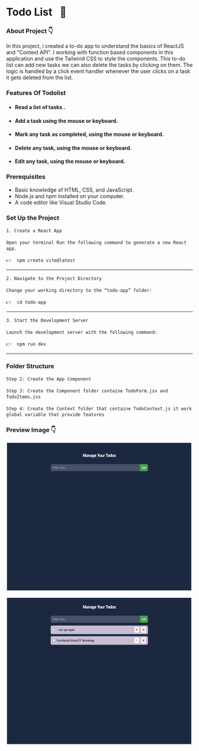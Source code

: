 <h1>Todo List &nbsp; 🧾</h1>

### About Project 👇
<p>
    In this project, i created a to-do app to understand the basics of ReactJS and "Context API". I working with function based components in this application and use the Tailwind CSS to style the components. This to-do list can add new tasks we can also delete the tasks by clicking on them. The logic is handled by a click event handler whenever the user clicks on a task it gets deleted from the list.
</p>


### Features Of Todolist 
 - <h4>Read a list of tasks .</h4>
 - <h4>Add a task using the mouse or keyboard.</h4>
 - <h4>Mark any task as completed, using the mouse or keyboard.</h4> 
- <h4>Delete any task, using the mouse or keyboard.</h4>
- <h4>Edit any task, using the mouse or keyboard.</h4>

### Prerequisites 

- Basic knowledge of HTML, CSS, and JavaScript.
- Node.js and npm installed on your computer.
- A code editor like Visual Studio Code.

### Set Up the Project

    1. Create a React App

    Open your terminal Run the following command to generate a new React app. 

    👉  npm create vite@latest
<hr>

    2. Navigate to the Project Directory

    Change your working directory to the “todo-app” folder:

    👉  cd todo-app
<hr> 

    3. Start the Development Server

    Launch the development server with the following command:

    👉  npm run dev
<hr>

### Folder Structure

    Step 2: Create the App Component

    Step 3: Create the Component folder containe TodoForm.jsx and TodoItems.jsx

    Step 4: Create the Context folder that containe TodoContext.js it work
    global variable that provide features

### Preview Image 👇

 <img src="public/imgTodo.png" alt="Todo Image" width="500" height="400"> &nbsp;
 <img src="public/todoImage2.png" alt="Todo" width="500" height="400"> 
